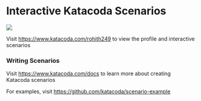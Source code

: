 # Interactive Katacoda Scenarios

[![](http://shields.katacoda.com/katacoda/rohith249/count.svg)](https://www.katacoda.com/rohith249 "Get your profile on Katacoda.com")

Visit https://www.katacoda.com/rohith249 to view the profile and interactive scenarios

### Writing Scenarios
Visit https://www.katacoda.com/docs to learn more about creating Katacoda scenarios

For examples, visit https://github.com/katacoda/scenario-example
